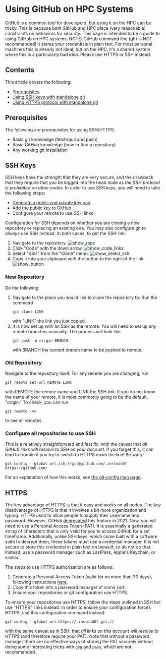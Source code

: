 # Using GitHub on HPC Systems

GitHub is a common tool for developers, but using it on the HPC can be tricky.
This is because both GitHub and HPC place (very reasonable) constraints on behaviors for security.
This page is intended to be a guide to using GitHub on HPC systems.
NOTE: GitHub command line (gh) is NOT recommended!
It stores your credentials in plain text.
For most personal machines this is already not ideal, but on the HPC, it's a shared system where this is a particularly bad idea.
Please use HTTPS or SSH instead.

## Contents

This article covers the following:
- [Prerequisites](#prerequisites)
- [Using SSH keys with standalone git](#ssh-keys)
- [Using HTTPS protocol with standalone git](#https)


## Prerequisites

The following are prerequisites for using SSH/HTTPS:
- Basic git knowledge (fetch/pull and push)
- Basic GitHub knowledge (how to find a repository)
- Any working git installation

## SSH Keys

SSH keys have the strength that they are very secure, and the drawback that they require that you be logged into the head node as *the SSH protocol is prohibited on other nodes*.
In order to use SSH keys, you will need to take the following steps:
- [Generate a public and private key pair][gen_ssh_key_pair]
- [Add the public key to GitHub][add_key_to_github]
- Configure your remote to use SSH links

Configuration for SSH depends on whether you are cloning a new repository or replacing an existing one.
You may also configure git to *always* use SSH instead.
In both cases, to get the SSH link:
1. Navigate to the repository.
   ![show_repo](https://user-images.githubusercontent.com/26722533/156583556-8a870741-6601-4947-852e-ac814fab15d6.png)
1. Click "Code" with the down arrow.
   ![show_code_links](https://user-images.githubusercontent.com/26722533/156584801-44e5317d-bec6-48fd-acb2-2f61c480add7.png)
3. Select "SSH" from the "Clone" menu. 
   ![show_select_ssh](https://user-images.githubusercontent.com/26722533/156584545-01e7f43c-dd13-4544-bb0c-657532a48464.png)
5. Copy it into your clipboard with the button to the right of the link.
   ![show_button](https://user-images.githubusercontent.com/26722533/156584262-71943589-fd05-4f78-be3b-e405a8de8409.png)


### New Repository

Do the following:
1. Navigate to the place you would like to clone the repository to.
   Run the command
   ```
   git clone LINK
   ```
   with "LINK" the link you just copied.
1. It is now set up with an SSH as the remote.
   You will need to set up any remote branches manually.
   The process will look like
   ```
   git push -u origin BRANCH
   ```
   with BRANCH the current branch name to be pushed to remote.

### Old Repository

Navigate to the repository itself.
For any remote you are changing, run
```
git remote set-url REMOTE LINK
```
with REMOTE the remote name and LINK the SSH link.
If you do not know the name of your remote, it is most commonly going to be the default, "origin."
To check, you can run
```
git remote -vv
```
to see all remotes.

### Configure all repositories to use SSH

This is a relatively straightforward and fast fix, with the caveat that *all GitHub links will resolve to SSH on your account*.
If you forget this, it can lead to trouble if you try to switch to HTTPS down the line!
Be wary!

```
git config --global url.ssh://git@github.com/.insteadOf https://github.com/
```

For an explanation of how this works, see [the git-config man page][git_config_man].

## HTTPS

The key advantage of HTTPS is that it easy and works on all nodes.
The key disadvantage of HTTPS is that it involves a bit more organization and typing.
HTTPS *used* to allow people to supply their username and password.
However, GitHub [deprecated][deprecate_pass_auth] this feature in 2021.
Now, you will need to use a Personal Access Token (PAT).
It is essentially a generated string of characters that is only valid for you to access GitHub for a set timeframe.
Additionally, unlike SSH keys, which come built with a software suite to decrypt them, these tokens must use a credential manager.
It is not secure to store this credential in plain text on biowulf, so do not do that.
Instead, use a password manager such as LastPass, Apple's Keychain, or similar.

The steps to use HTTPS authorization are as follows:
1. Generate a Personal Access Token (valid for no more than 30 days), following instructions [here][generate_pat].
1. Copy this token into a password manager of some sort.
1. Ensure your repositories or git configuration use HTTPS.

To ensure your repositories use HTTPS, follow the steps outlined in SSH but use "HTTPS" links instead.
In order to ensure your configuration forces HTTPS, use this configuration command instead:

```
git config --global url.https://.insteadOf git://
```

with the same caveat as in SSH: that *all links on this account will resolve to HTTPS* (and therefore require your PAT).
Note that without a password manager there are no effective ways of storing the PAT securely without doing some interesting tricks with `gpg` and `pass`, which are not recommended.

[gen_ssh_key_pair]: https://docs.github.com/en/authentication/connecting-to-github-with-ssh/generating-a-new-ssh-key-and-adding-it-to-the-ssh-agent "Generating an SSH key pair"
[add_key_to_github]: https://docs.github.com/en/authentication/connecting-to-github-with-ssh/adding-a-new-ssh-key-to-your-github-account "Adding an SSH public key to your GitHub Account"
[git_config_man]: https://mirrors.edge.kernel.org/pub/software/scm/git/docs/git-config.html "git-config(1) Manual Page"
[deprecate_pass_auth]: https://github.blog/2020-12-15-token-authentication-requirements-for-git-operations/ "Token authentication requirements for Git operations"
[generate_pat]: https://docs.github.com/en/enterprise-server@3.3/authentication/keeping-your-account-and-data-secure/creating-a-personal-access-token#creating-a-token "Creating a personal access token"
